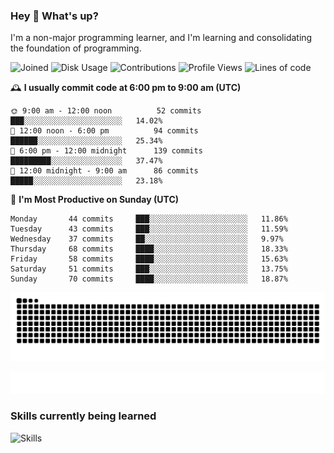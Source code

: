 ### Hey :wave: What's up?

I'm a non-major programming learner, and I'm learning and consolidating the foundation of programming.

<!--START_SECTION:waka-->
![Joined](http://img.shields.io/badge/Joined-7%20years%20ago-6D67E4?style=flat&labelColor=453C67)
![Disk Usage](http://img.shields.io/badge/Github%27s%20Storage-598.4%20MB-FD841F?style=flat&labelColor=E14D2A)
![Contributions](http://img.shields.io/badge/Contributions%20in%202023-171-7DCE13?style=flat&labelColor=2B7A0B)
![Profile Views](http://img.shields.io/badge/Profile%20Views-6-3AB4F2?style=flat&labelColor=0078AA)
![Lines of code](https://img.shields.io/badge/Lines%20of%20code-2%20Million%20Lines%20of%20code-FF8B8B?style=flat&labelColor=EB4747)

🕰️ **I usually commit code at 6:00 pm to 9:00 am (UTC)** 

```text
🌞 9:00 am - 12:00 noon          52 commits     ███░░░░░░░░░░░░░░░░░░░░░░   14.02% 
🌆 12:00 noon - 6:00 pm          94 commits     ██████░░░░░░░░░░░░░░░░░░░   25.34% 
🌃 6:00 pm - 12:00 midnight      139 commits    █████████░░░░░░░░░░░░░░░░   37.47% 
🌙 12:00 midnight - 9:00 am      86 commits     █████░░░░░░░░░░░░░░░░░░░░   23.18%
```
📅 **I'm Most Productive on Sunday (UTC)** 

```text
Monday       44 commits     ███░░░░░░░░░░░░░░░░░░░░░░   11.86% 
Tuesday      43 commits     ███░░░░░░░░░░░░░░░░░░░░░░   11.59% 
Wednesday    37 commits     ██░░░░░░░░░░░░░░░░░░░░░░░   9.97% 
Thursday     68 commits     ████░░░░░░░░░░░░░░░░░░░░░   18.33% 
Friday       58 commits     ████░░░░░░░░░░░░░░░░░░░░░   15.63% 
Saturday     51 commits     ███░░░░░░░░░░░░░░░░░░░░░░   13.75% 
Sunday       70 commits     ████░░░░░░░░░░░░░░░░░░░░░   18.87%
```

<!--END_SECTION:waka-->

![Snake animation](https://raw.githubusercontent.com/dirname/dirname/output/snake.svg)

![metrics](github-metrics.svg)

### Skills currently being learned

![Skills](https://skillicons.dev/icons?i=linux,rust,go,solidity,typescript,bash,git,postgres,mysql,redis,mongo,docker,kubernetes,grafana,prometheus)
